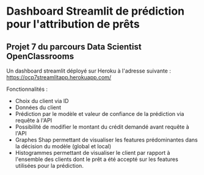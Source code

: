 # Dashboard Streamlit de prédiction pour l'attribution de prêts

## Projet 7 du parcours Data Scientist OpenClassrooms

Un dashboard streamlit déployé sur Heroku à l'adresse suivante :
https://ocp7streamlitapp.herokuapp.com/

Fonctionnalités :

- Choix du client via ID
- Données du client
- Prédiction par le modèle et valeur de confiance de la prédiction via requête à l'API
- Possibilité de modifier le montant du crédit demandé avant requête à l'API
- Graphes Shap permettant de visualiser les features prédominantes dans la décision du modèle (global et local)
- Histogrammes permettant de visualiser le client par rapport à l'ensemble des clients dont le prêt a été accepté sur les features utilisées pour la prédiction.